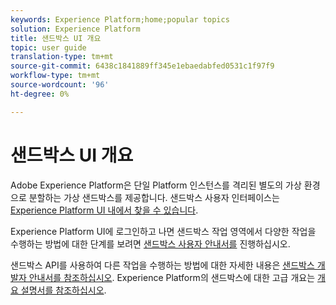 ```yaml
---
keywords: Experience Platform;home;popular topics
solution: Experience Platform
title: 샌드박스 UI 개요
topic: user guide
translation-type: tm+mt
source-git-commit: 6438c1841889ff345e1ebaedabfed0531c1f97f9
workflow-type: tm+mt
source-wordcount: '96'
ht-degree: 0%

---
```



# 샌드박스 UI 개요


Adobe Experience Platform은 단일 Platform 인스턴스를 격리된 별도의 가상 환경으로 분할하는 가상 샌드박스를 제공합니다. 샌드박스 사용자 인터페이스는 [Experience Platform UI 내에서 찾을 수 있습니다](https://platform.adobe.com).

Experience Platform UI에 로그인하고 나면 샌드박스 작업 영역에서 다양한 작업을 수행하는 방법에 대한 단계를 보려면 [샌드박스 사용자 안내서를](user-guide.md) 진행하십시오.

샌드박스 API를 사용하여 다른 작업을 수행하는 방법에 대한 자세한 내용은 [샌드박스 개발자 안내서를 참조하십시오](../api/getting-started.md). Experience Platform의 샌드박스에 대한 고급 개요는 [개요 설명서를 참조하십시오](../home.md).

